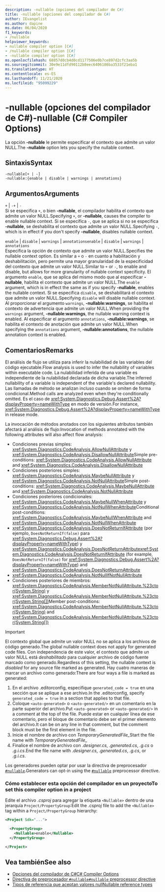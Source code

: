 ```yaml
---
description: -nullable (opciones del compilador de C#)
title: -nullable (opciones del compilador de C#)
author: IEvangelist
ms.author: dapine
ms.date: 06/04/2020
f1_keywords:
- /nullable
helpviewer_keywords:
- nullable compiler option [C#]
- /nullable compiler option [C#]
- -nullable compiler option [C#]
ms.openlocfilehash: 68857d0cb4d0cd1177506e0b7ce897d2cfc3aa5b
ms.sourcegitcommit: 30e9e11dfd90112b8eec6406186ba3533f21eba1
ms.translationtype: HT
ms.contentlocale: es-ES
ms.lasthandoff: 11/21/2020
ms.locfileid: "95099229"
---
```

# <a name="-nullable-c-compiler-options"></a><span data-ttu-id="5f051-103">-nullable (opciones del compilador de C#)</span><span class="sxs-lookup"><span data-stu-id="5f051-103">-nullable (C# Compiler Options)</span></span>

<span data-ttu-id="5f051-104">La opción **-nullable** le permite especificar el contexto que admite un valor NULL.</span><span class="sxs-lookup"><span data-stu-id="5f051-104">The **-nullable** option lets you specify the nullable context.</span></span>

## <a name="syntax"></a><span data-ttu-id="5f051-105">Sintaxis</span><span class="sxs-lookup"><span data-stu-id="5f051-105">Syntax</span></span>

```console
-nullable[+ | -]
-nullable:{enable | disable | warnings | annotations}
```

## <a name="arguments"></a><span data-ttu-id="5f051-106">Argumentos</span><span class="sxs-lookup"><span data-stu-id="5f051-106">Arguments</span></span>

<span data-ttu-id="5f051-107">`+` &#124; `-`</span><span class="sxs-lookup"><span data-stu-id="5f051-107">`+` &#124; `-`</span></span>  
<span data-ttu-id="5f051-108">Si se especifica `+`, o bien **-nullable**, el compilador habilita el contexto que admite un valor NULL.</span><span class="sxs-lookup"><span data-stu-id="5f051-108">Specifying `+`, or **-nullable**, causes the compiler to enable nullable context.</span></span> <span data-ttu-id="5f051-109">Si se especifica `-`, que se aplica si no se especifica **-nullable**, se deshabilita el contexto que admite un valor NULL.</span><span class="sxs-lookup"><span data-stu-id="5f051-109">Specifying `-`, which is in effect if you don't specify **-nullable**, disables nullable context.</span></span>

<span data-ttu-id="5f051-110">`enable` &#124; `disable` &#124; `warnings` &#124; `annotations`</span><span class="sxs-lookup"><span data-stu-id="5f051-110">`enable` &#124; `disable` &#124; `warnings` &#124; `annotations`</span></span>  
<span data-ttu-id="5f051-111">Especifica la opción de contexto que admite un valor NULL.</span><span class="sxs-lookup"><span data-stu-id="5f051-111">Specifies the nullable context option.</span></span> <span data-ttu-id="5f051-112">Es similar a `+` o `-` en cuanto a habilitación y deshabilitación, pero permite una mayor granularidad de la especificidad del contexto que admite un valor NULL.</span><span class="sxs-lookup"><span data-stu-id="5f051-112">Similar to `+` or `-`, to enable and disable, but allows for more granularity of nullable context specificity.</span></span> <span data-ttu-id="5f051-113">El argumento `enable`, que se aplica del mismo modo que al especificar **-nullable**, habilita el contexto que admite un valor NULL.</span><span class="sxs-lookup"><span data-stu-id="5f051-113">The `enable` argument, which is in effect the same as if you specify **-nullable**, enables the nullable context.</span></span> <span data-ttu-id="5f051-114">Si se especifica `disable`, se deshabilitará el contexto que admite un valor NULL.</span><span class="sxs-lookup"><span data-stu-id="5f051-114">Specifying `disable` will disable nullable context.</span></span> <span data-ttu-id="5f051-115">Al proporcionar el argumento `warnings`, **-nullable:warnings**, se habilita el contexto de advertencia que admite un valor NULL.</span><span class="sxs-lookup"><span data-stu-id="5f051-115">When providing the `warnings` argument, **-nullable:warnings**, the nullable warning context is enabled.</span></span> <span data-ttu-id="5f051-116">Al especificar el argumento `annotations`, **-nullable:warnings**, se habilita el contexto de anotación que admite un valor NULL.</span><span class="sxs-lookup"><span data-stu-id="5f051-116">When specifying the `annotations` argument, **-nullable:annotations**, the nullable annotation context is enabled.</span></span>

## <a name="remarks"></a><span data-ttu-id="5f051-117">Comentarios</span><span class="sxs-lookup"><span data-stu-id="5f051-117">Remarks</span></span>

<span data-ttu-id="5f051-118">El análisis de flujo se utiliza para inferir la nulabilidad de las variables del código ejecutable.</span><span class="sxs-lookup"><span data-stu-id="5f051-118">Flow analysis is used to infer the nullability of variables within executable code.</span></span> <span data-ttu-id="5f051-119">La nulabilidad inferida de una variable es independiente de la nulabilidad declarada de dicha variable.</span><span class="sxs-lookup"><span data-stu-id="5f051-119">The inferred nullability of a variable is independent of the variable's declared nullability.</span></span> <span data-ttu-id="5f051-120">Las llamadas de método se analizan incluso cuando se omiten de forma condicional.</span><span class="sxs-lookup"><span data-stu-id="5f051-120">Method calls are analyzed even when they're conditionally omitted.</span></span> <span data-ttu-id="5f051-121">Es el caso de <xref:System.Diagnostics.Debug.Assert%2A?displayProperty=nameWithType> en modo de versión.</span><span class="sxs-lookup"><span data-stu-id="5f051-121">For instance, <xref:System.Diagnostics.Debug.Assert%2A?displayProperty=nameWithType> in release mode.</span></span>

<span data-ttu-id="5f051-122">La invocación de métodos anotados con los siguientes atributos también afectará al análisis de flujo:</span><span class="sxs-lookup"><span data-stu-id="5f051-122">Invocation of methods annotated with the following attributes will also affect flow analysis:</span></span>

- <span data-ttu-id="5f051-123">Condiciones previas simples: <xref:System.Diagnostics.CodeAnalysis.AllowNullAttribute> y <xref:System.Diagnostics.CodeAnalysis.DisallowNullAttribute></span><span class="sxs-lookup"><span data-stu-id="5f051-123">Simple pre-conditions: <xref:System.Diagnostics.CodeAnalysis.AllowNullAttribute> and <xref:System.Diagnostics.CodeAnalysis.DisallowNullAttribute></span></span>
- <span data-ttu-id="5f051-124">Condiciones posteriores simples: <xref:System.Diagnostics.CodeAnalysis.MaybeNullAttribute> y <xref:System.Diagnostics.CodeAnalysis.NotNullAttribute></span><span class="sxs-lookup"><span data-stu-id="5f051-124">Simple post-conditions: <xref:System.Diagnostics.CodeAnalysis.MaybeNullAttribute> and <xref:System.Diagnostics.CodeAnalysis.NotNullAttribute></span></span>
- <span data-ttu-id="5f051-125">Condiciones posteriores condicionales: <xref:System.Diagnostics.CodeAnalysis.MaybeNullWhenAttribute> y <xref:System.Diagnostics.CodeAnalysis.NotNullWhenAttribute></span><span class="sxs-lookup"><span data-stu-id="5f051-125">Conditional post-conditions: <xref:System.Diagnostics.CodeAnalysis.MaybeNullWhenAttribute> and <xref:System.Diagnostics.CodeAnalysis.NotNullWhenAttribute></span></span>
- <span data-ttu-id="5f051-126"><xref:System.Diagnostics.CodeAnalysis.DoesNotReturnIfAttribute> (por ejemplo, `DoesNotReturnIf(false)` para <xref:System.Diagnostics.Debug.Assert%2A?displayProperty=nameWithType>) y <xref:System.Diagnostics.CodeAnalysis.DoesNotReturnAttribute></span><span class="sxs-lookup"><span data-stu-id="5f051-126"><xref:System.Diagnostics.CodeAnalysis.DoesNotReturnIfAttribute> (for example, `DoesNotReturnIf(false)` for <xref:System.Diagnostics.Debug.Assert%2A?displayProperty=nameWithType>) and <xref:System.Diagnostics.CodeAnalysis.DoesNotReturnAttribute></span></span>
- <xref:System.Diagnostics.CodeAnalysis.NotNullIfNotNullAttribute>
- <span data-ttu-id="5f051-127">Condiciones posteriores de miembros: <xref:System.Diagnostics.CodeAnalysis.MemberNotNullAttribute.%23ctor(System.String)> y <xref:System.Diagnostics.CodeAnalysis.MemberNotNullAttribute.%23ctor(System.String[])></span><span class="sxs-lookup"><span data-stu-id="5f051-127">Member post-conditions: <xref:System.Diagnostics.CodeAnalysis.MemberNotNullAttribute.%23ctor(System.String)> and <xref:System.Diagnostics.CodeAnalysis.MemberNotNullAttribute.%23ctor(System.String[])></span></span>

> [!IMPORTANT]
> <span data-ttu-id="5f051-128">El contexto global que admite un valor NULL no se aplica a los archivos de código generado.</span><span class="sxs-lookup"><span data-stu-id="5f051-128">The global nullable context does not apply for generated code files.</span></span> <span data-ttu-id="5f051-129">Con independencia de este valor, el contexto que admite un valor NULL está *deshabilitado* para cualquier archivo de código fuente marcado como generado.</span><span class="sxs-lookup"><span data-stu-id="5f051-129">Regardless of this setting, the nullable context is *disabled* for any source file marked as generated.</span></span> <span data-ttu-id="5f051-130">Hay cuatro maneras de marcar un archivo como generado:</span><span class="sxs-lookup"><span data-stu-id="5f051-130">There are four ways a file is marked as generated:</span></span>
>
> 1. <span data-ttu-id="5f051-131">En el archivo .editorconfig, especifique `generated_code = true` en una sección que se aplique a ese archivo.</span><span class="sxs-lookup"><span data-stu-id="5f051-131">In the .editorconfig, specify `generated_code = true` in a section that applies to that file.</span></span>
> 1. <span data-ttu-id="5f051-132">Coloque `<auto-generated>` o `<auto-generated/>` en un comentario en la parte superior del archivo.</span><span class="sxs-lookup"><span data-stu-id="5f051-132">Put `<auto-generated>` or `<auto-generated/>` in a comment at the top of the file.</span></span> <span data-ttu-id="5f051-133">Puede estar en cualquier línea de ese comentario, pero el bloque de comentario debe ser el primer elemento del archivo.</span><span class="sxs-lookup"><span data-stu-id="5f051-133">It can be on any line in that comment, but the comment block must be the first element in the file.</span></span>
> 1. <span data-ttu-id="5f051-134">Inicie el nombre de archivo con *TemporaryGeneratedFile_*</span><span class="sxs-lookup"><span data-stu-id="5f051-134">Start the file name with *TemporaryGeneratedFile_*</span></span>
> 1. <span data-ttu-id="5f051-135">Finalice el nombre de archivo con *.designer.cs*, *.generated.cs*, *.g.cs* o *.g.i.cs*.</span><span class="sxs-lookup"><span data-stu-id="5f051-135">End the file name with *.designer.cs*, *.generated.cs*, *.g.cs*, or *.g.i.cs*.</span></span>
>
> <span data-ttu-id="5f051-136">Los generadores pueden optar por usar la directiva de preprocesador [`#nullable`](../preprocessor-directives/preprocessor-nullable.md).</span><span class="sxs-lookup"><span data-stu-id="5f051-136">Generators can opt-in using the [`#nullable`](../preprocessor-directives/preprocessor-nullable.md) preprocessor directive.</span></span>

### <a name="to-set-this-compiler-option-in-a-project"></a><span data-ttu-id="5f051-137">Cómo establecer esta opción del compilador en un proyecto</span><span class="sxs-lookup"><span data-stu-id="5f051-137">To set this compiler option in a project</span></span>

<span data-ttu-id="5f051-138">Edite el archivo *.csproj* para agregar la etiqueta `<Nullable>` dentro de una jerarquía `Project/PropertyGroup`:</span><span class="sxs-lookup"><span data-stu-id="5f051-138">Edit the *.csproj* file to add the `<Nullable>` tag within a `Project/PropertyGroup` hierarchy:</span></span>

```xml
<Project Sdk="...">

  <PropertyGroup>
    <Nullable>enable</Nullable>
  </PropertyGroup>

</Project>
```

## <a name="see-also"></a><span data-ttu-id="5f051-139">Vea también</span><span class="sxs-lookup"><span data-stu-id="5f051-139">See also</span></span>

- [<span data-ttu-id="5f051-140">Opciones del compilador de C#</span><span class="sxs-lookup"><span data-stu-id="5f051-140">C# Compiler Options</span></span>](./index.md)
- [<span data-ttu-id="5f051-141">Directiva de preprocesador `#nullable`</span><span class="sxs-lookup"><span data-stu-id="5f051-141">`#nullable` preprocessor directive</span></span>](../preprocessor-directives/preprocessor-nullable.md)
- [<span data-ttu-id="5f051-142">Tipos de referencia que aceptan valores null</span><span class="sxs-lookup"><span data-stu-id="5f051-142">Nullable reference types</span></span>](../../nullable-references.md)

